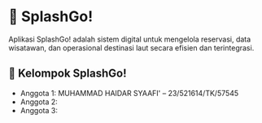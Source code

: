 # 🌊 SplashGo!
Aplikasi SplashGo! adalah sistem digital untuk mengelola reservasi, data wisatawan, dan operasional destinasi laut secara efisien dan terintegrasi.

## 👤 Kelompok SplashGo!
- Anggota 1: MUHAMMAD HAIDAR SYAAFI' – 23/521614/TK/57545
- Anggota 2:
- Anggota 3:
